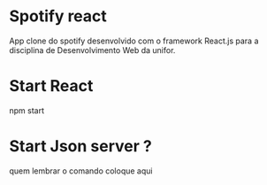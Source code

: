 # Spotify react

App clone do spotify desenvolvido com o framework React.js para a disciplina de Desenvolvimento Web da unifor.

# Start React

npm start

# Start Json server ?

quem lembrar o comando coloque aqui

